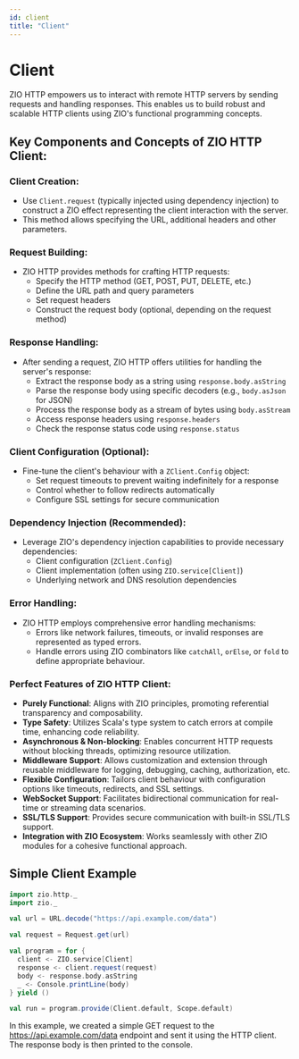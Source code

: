 ```yaml
---
id: client
title: "Client"
---
```


# Client

ZIO HTTP empowers us to interact with remote HTTP servers by sending requests and handling responses. This enables us to build robust and scalable HTTP clients using ZIO's functional programming concepts.

## Key Components and Concepts of ZIO HTTP Client:

### Client Creation:

- Use `Client.request` (typically injected using dependency injection) to construct a ZIO effect representing the client interaction with the server.
- This method allows specifying the URL, additional headers and other parameters.

### Request Building:

- ZIO HTTP provides methods for crafting HTTP requests:
  - Specify the HTTP method (GET, POST, PUT, DELETE, etc.)
  - Define the URL path and query parameters
  - Set request headers
  - Construct the request body (optional, depending on the request method)

### Response Handling:

- After sending a request, ZIO HTTP offers utilities for handling the server's response:
  - Extract the response body as a string using `response.body.asString`
  - Parse the response body using specific decoders (e.g., `body.asJson` for JSON)
  - Process the response body as a stream of bytes using `body.asStream`
  - Access response headers using `response.headers`
  - Check the response status code using `response.status`

### Client Configuration (Optional):

- Fine-tune the client's behaviour with a `ZClient.Config` object:
  - Set request timeouts to prevent waiting indefinitely for a response
  - Control whether to follow redirects automatically
  - Configure SSL settings for secure communication

### Dependency Injection (Recommended):

- Leverage ZIO's dependency injection capabilities to provide necessary dependencies:
  - Client configuration (`ZClient.Config`)
  - Client implementation (often using `ZIO.service[Client]`)
  - Underlying network and DNS resolution dependencies

### Error Handling:

- ZIO HTTP employs comprehensive error handling mechanisms:
  - Errors like network failures, timeouts, or invalid responses are represented as typed errors.
  - Handle errors using ZIO combinators like `catchAll`, `orElse`, or `fold` to define appropriate behaviour.

### Perfect Features of ZIO HTTP Client:

- **Purely Functional**: Aligns with ZIO principles, promoting referential transparency and composability.
- **Type Safety**: Utilizes Scala's type system to catch errors at compile time, enhancing code reliability.
- **Asynchronous & Non-blocking**: Enables concurrent HTTP requests without blocking threads, optimizing resource utilization.
- **Middleware Support**: Allows customization and extension through reusable middleware for logging, debugging, caching, authorization, etc.
- **Flexible Configuration**: Tailors client behaviour with configuration options like timeouts, redirects, and SSL settings.
- **WebSocket Support**: Facilitates bidirectional communication for real-time or streaming data scenarios.
- **SSL/TLS Support**: Provides secure communication with built-in SSL/TLS support.
- **Integration with ZIO Ecosystem**: Works seamlessly with other ZIO modules for a cohesive functional approach.

## Simple Client Example

```scala mdoc:silent
import zio.http._
import zio._

val url = URL.decode("https://api.example.com/data")

val request = Request.get(url)

val program = for {
  client <- ZIO.service[Client]
  response <- client.request(request)
  body <- response.body.asString
  _ <- Console.printLine(body)
} yield ()

val run = program.provide(Client.default, Scope.default)
```

In this example, we created a simple GET request to the https://api.example.com/data endpoint and sent it using the HTTP client. The response body is then printed to the console.









